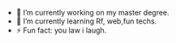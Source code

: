 

- 🔭 I’m currently working on my master degree.
- 🌱 I’m currently learning Rf, web,fun techs.
- ⚡ Fun fact: you law i laugh.

